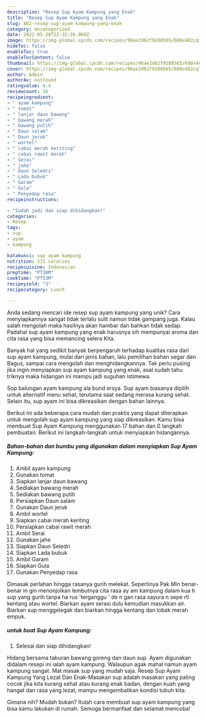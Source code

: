 ```yaml
---
description: "Resep Sup Ayam Kampung yang Enak"
title: "Resep Sup Ayam Kampung yang Enak"
slug: 862-resep-sup-ayam-kampung-yang-enak
category: Uncategorized
date: 2022-05-20T22:32:26.069Z
image: https://img-global.cpcdn.com/recipes/96ae2d62f9288565/680x482cq70/sup-ayam-kampung-foto-resep-utama.jpg
hideToc: false
enableToc: true
enableTocContent: false
thumbnail: https://img-global.cpcdn.com/recipes/96ae2d62f9288565/680x482cq70/sup-ayam-kampung-foto-resep-utama.jpg
cover: https://img-global.cpcdn.com/recipes/96ae2d62f9288565/680x482cq70/sup-ayam-kampung-foto-resep-utama.jpg
author: Admin
authorAv: notfound
ratingvalue: 4.4
reviewcount: 16
recipeingredient:
- " ayam kampung"
- " tomat"
- " lanjar daun bawang"
- " bawang merah"
- " bawang putih"
- " Daun salam"
- " Daun jeruk"
- " wortel"
- " cabai merah keriting"
- " cabai rawit merah"
- " Serai"
- " jahe"
- " Daun Seledri"
- " Lada bubuk"
- " Garam"
- " Gula"
- " Penyedap rasa"
recipeinstructions:

- "Sudah jadi dan siap dihidangkan!"
categories:
- Resep
tags:
- sup
- ayam
- kampung

katakunci: sup ayam kampung 
nutrition: 211 calories
recipecuisine: Indonesian
preptime: "PT38M"
cooktime: "PT53M"
recipeyield: "3"
recipecategory: Lunch

---
```





Anda sedang mencari ide resep sup ayam kampung yang unik? Cara menyiapkannya sangat tidak terlalu sulit namun tidak gampang juga. Kalau salah mengolah maka hasilnya akan hambar dan bahkan tidak sedap. Padahal sup ayam kampung yang enak harusnya sih mempunyai aroma dan cita rasa yang bisa memancing selera Kita.





Banyak hal yang sedikit banyak berpengaruh terhadap kualitas rasa dari sup ayam kampung, mulai dari jenis bahan, lalu pemilihan bahan segar dan Bagus, sampai cara mengolah dan menghidangkannya. Tak perlu pusing jika ingin menyiapkan sup ayam kampung yang enak,      asal sudah tahu triknya maka hidangan ini mampu jadi suguhan istimewa.














Sop balungan ayam kampung ala bund ersya. Sup ayam biasanya dipilih untuk alternatif menu sehat, terutama saat sedang merasa kurang sehat. Selain itu, sup ayam ini bisa dikreasikan dengan bahan lainnya.






Berikut ini ada beberapa cara mudah dan praktis yang dapat diterapkan untuk mengolah sup ayam kampung yang siap dikreasikan. Kamu bisa membuat Sup Ayam Kampung menggunakan 17 bahan dan 0 langkah pembuatan. Berikut ini langkah-langkah untuk menyiapkan hidangannya.

<!--inarticleads1-->

##### Bahan-bahan dan bumbu yang digunakan dalam menyiapkan Sup Ayam Kampung:

1. Ambil  ayam kampung
1. Gunakan  tomat
1. Siapkan  lanjar daun bawang
1. Sediakan  bawang merah
1. Sediakan  bawang putih
1. Persiapkan  Daun salam
1. Gunakan  Daun jeruk
1. Ambil  wortel
1. Siapkan  cabai merah keriting
1. Persiapkan  cabai rawit merah
1. Ambil  Serai
1. Gunakan  jahe
1. Siapkan  Daun Seledri
1. Siapkan  Lada bubuk
1. Ambil  Garam
1. Siapkan  Gula
1. Gunakan  Penyedap rasa


Dimasak perlahan hingga rasanya gurih melekat. Sepertinya Pak Min benar-benar in gin menonjolkan lembutnya cita rasa ay am kampung dalam kua h sup yang gurih tanpa ha rus &#39;terganggu &#39; de n gan rasa sayura n sepe rti kentang atau wortel. Biarkan ayam serasi dulu kemudian masukkan air. Biarkan sup menggelegak dan biarkan hingga kentang dan lobak merah empuk. 

<!--inarticleads2-->

#####  untuk buat Sup Ayam Kampung:


1. Selesai dan siap dihidangkan!

Hidang bersama taburan bawang goreng dan daun sup. Ayam digunakan didalam resepi ini ialah ayam kampung. Walaupun agak mahal namun ayam kampung sangat. Mat masak sup yang mudah saja. Resep Sup Ayam Kampung Yang Lezat Dan Enak-Masakan sup adalah masakan yang paling cocok jika kita kurang sehat atau kurang enak badan, dengan kuah yang hangat dan rasa yang lezat, mampu mengembalikan kondisi tubuh kita. 

Gimana nih? Mudah bukan? Itulah cara membuat sup ayam kampung yang bisa kamu lakukan di rumah. Semoga bermanfaat dan selamat mencoba!
